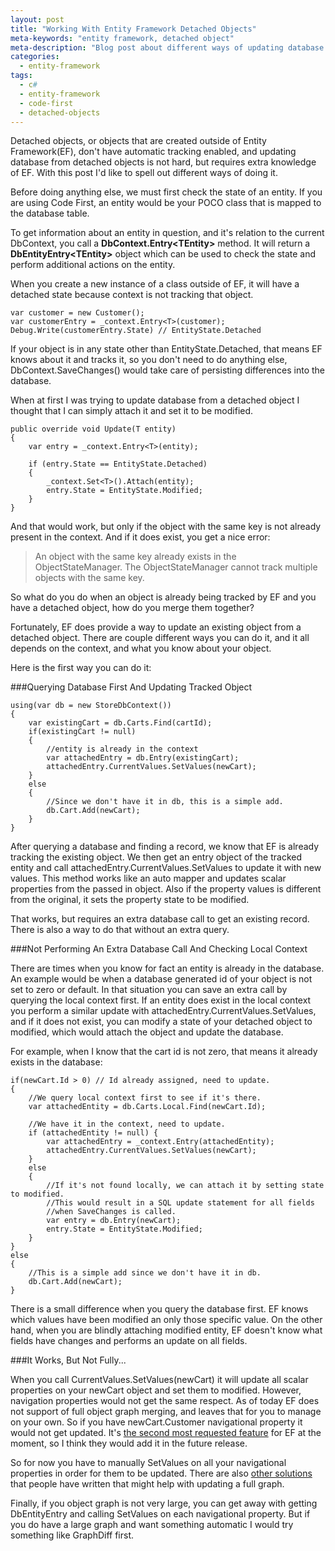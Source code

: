 ```yaml
---
layout: post
title: "Working With Entity Framework Detached Objects"
meta-keywords: "entity framework, detached object"
meta-description: "Blog post about different ways of updating database from detached objects in Entity Framework."
categories: 
  - entity-framework
tags:
  - c#
  - entity-framework
  - code-first
  - detached-objects
---
```


Detached objects, or objects that are created outside of Entity Framework(EF), don't have automatic tracking enabled, and updating database from detached objects is not hard, but requires extra knowledge of EF. With this post I'd like to spell out different ways of doing it.

Before doing anything else, we must first check the state of an entity. If you are using Code First, an entity would be your POCO class that is mapped to the database table.

To get information about an entity in question, and it's relation to the current DbContext, you call a **DbContext.Entry<TEntity\>** method. It will return a **DbEntityEntry<TEntity\>** object which can be used to check the state and perform additional actions on the entity. 

When you create a new instance of a class outside of EF, it will have a detached state because context is not tracking that object.

  	var customer = new Customer();
	var customerEntry = _context.Entry<T>(customer);
	Debug.Write(customerEntry.State) // EntityState.Detached


If your object is in any state other than EntityState.Detached, that means EF knows about it and tracks it, so you don't need to do anything else, DbContext.SaveChanges() would take care of persisting differences into the database.

When at first I was trying to update database from a detached object I thought that I can simply attach it and set it to be modified.

	public override void Update(T entity)
	{
		var entry = _context.Entry<T>(entity);
		
		if (entry.State == EntityState.Detached)
		{
		    _context.Set<T>().Attach(entity);
		    entry.State = EntityState.Modified;
		}
	}

And that would work, but only if the object with the same key is not already present in the context. And if it does exist, you get a nice error:

> An object with the same key already exists in the ObjectStateManager. The ObjectStateManager cannot track multiple objects with the same key. 

So what do you do when an object is already being tracked by EF and you have a detached object, how do you merge them together? 

Fortunately, EF does provide a way to update an existing object from a detached object. There are couple different ways you can do it, and it all depends on the context, and what you know about your object. 

Here is the first way you can do it:

###Querying Database First And Updating Tracked Object

	using(var db = new StoreDbContext()) 
	{
		var existingCart = db.Carts.Find(cartId);
		if(existingCart != null)
		{
			//entity is already in the context
			var attachedEntry = db.Entry(existingCart);
		    attachedEntry.CurrentValues.SetValues(newCart);
		}
		else
		{
			//Since we don't have it in db, this is a simple add.
			db.Cart.Add(newCart);
		}
	}

After querying a database and finding a record, we know that EF is already tracking the existing object. We then get an entry object of the tracked entity and call attachedEntry.CurrentValues.SetValues to update it with new values. This method works like an auto mapper and updates scalar properties from the passed in object. Also if the property values is different from the original, it sets the property state to be modified.

That works, but requires an extra database call to get an existing record. There is also a way to do that without an extra query.

###Not Performing An Extra Database Call And Checking Local Context

There are times when you know for fact an entity is already in the database. An example would be when a database generated id of your object is not set to zero or default. In that situation you can save an extra call by querying the local context first. If an entity does exist in the local context you perform a similar update with attachedEntry.CurrentValues.SetValues, and if it does not exist, you can modify a state of your detached object to modified, which would attach the object and update the database. 

For example, when I know that the cart id is not zero, that means it already exists in the database:

	if(newCart.Id > 0) // Id already assigned, need to update.
	{
		//We query local context first to see if it's there.
		var attachedEntity = db.Carts.Local.Find(newCart.Id);
		
		//We have it in the context, need to update.
		if (attachedEntity != null) {
		    var attachedEntry = _context.Entry(attachedEntity);
		    attachedEntry.CurrentValues.SetValues(newCart);
	 	}
		else 
		{
			//If it's not found locally, we can attach it by setting state to modified.
			//This would result in a SQL update statement for all fields
			//when SaveChanges is called. 
			var entry = db.Entry(newCart);
			entry.State = EntityState.Modified;
		}
	}
	else 
	{
		//This is a simple add since we don't have it in db.
		db.Cart.Add(newCart);
	}

There is a small difference when you query the database first. EF knows which values have been modified an only those specific value. On the other hand, when you are blindly attaching modified entity, EF doesn't know what fields have changes and performs an update on all fields. 

###It Works, But Not Fully...

When you call CurrentValues.SetValues(newCart) it will update all scalar properties on your newCart object and set them to modified. However, navigation properties would not get the same respect. As of today EF does not support of full object graph merging, and leaves that for you to manage on your own. So if you have newCart.Customer navigational property it would not get updated. It's [the second most requested feature](https://entityframework.codeplex.com/workitem/864) for EF at the moment, so I think they would add it in the future release.

So for now you have to manually SetValues on all your navigational properties in order for them to be updated. There are also [other solutions](https://github.com/refactorthis/GraphDiff) that people have written that might help with updating a full graph.

Finally, if you object graph is not very large, you can get away with getting DbEntityEntry and calling SetValues on each navigational property. But if you do have a large graph and want something automatic I would try something like GraphDiff first. 

